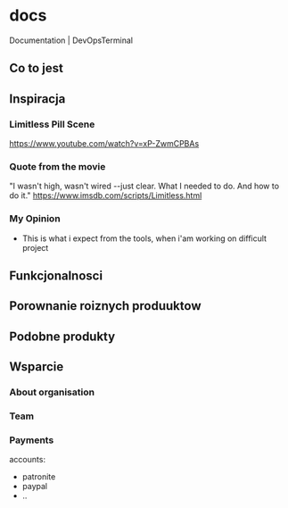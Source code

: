 # docs
Documentation | DevOpsTerminal


## Co to jest


## Inspiracja

### Limitless Pill Scene
https://www.youtube.com/watch?v=xP-ZwmCPBAs

### Quote from the movie
"I wasn't high, wasn't wired --just clear. What I needed to do. And how to do it."
https://www.imsdb.com/scripts/Limitless.html

### My Opinion
- This is what i expect from the tools, when i'am working on difficult project

## Funkcjonalnosci



## Porownanie roiznych produuktow




## Podobne produkty



## Wsparcie

### About organisation

### Team

### Payments

accounts:
- patronite
- paypal
- ..
